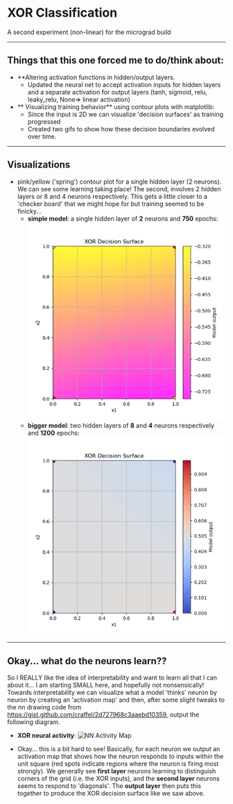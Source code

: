 # XOR Classification

A second experiment (non-linear) for the micrograd build

---

## Things that this one forced me to do/think about:
  - **Altering activation functions in hidden/output layers.
      - Updated the neural net to accept activation inputs for hidden layers and a separate activation for output layers (tanh, sigmoid, relu, leaky_relu, None=> linear activation)
  - ** Visualizing training behavior** using contour plots with matplotlib:
    - Since the input is 2D we can visualize 'decision surfaces' as training progressed
    - Created two gifs to show how these decision boundaries evolved over time. 
---  



## Visualizations
  -  pink/yellow ('spring') contour plot for a single hidden layer (2 neurons). We can see some learning taking place! The second, involves 2 hidden layers or 8 and 4 neurons respectively. This gets a little closer to a 'checker board' that we might hope for but training seemed to be finicky...
      - **simple model**: a single hidden layer of **2** neurons and **750** epochs:
        ![Simple Example](xor_decision_surface_2neuronhidden.gif)
      - **bigger model**: two hidden layers of **8** and **4** neurons respectively and **1200** epochs:
        ![More layers...more fun](xor_decision_surface_8nhl_4nhl_1200_epochs.gif)


---

## Okay... what do the neurons learn??

So I REALLY like the idea of interpretability and want to learn all that I can about it... I am starting SMALL here, and hopefully not nonsensically! Towards interpretability we can visualize what a model 'thinks' neuron by neuron by creating an 'activation map' and then, after some slight tweaks to the nn drawing code from https://gist.github.com/craffel/2d727968c3aaebd10359, output the following diagram. 

  -  **XOR neural activity**:
    ![NN Activity Map](https://github.com/user-attachments/assets/a38106e7-82a8-4190-a801-6ab87b08333c)

  - Okay... this is a bit hard to see! Basically, for each neuron we output an activation map that shows how the neuron responds to inputs within the unit square (red spots indicate regions where the neuron is firing most strongly). We generally see **first layer** neurons learning to distinguish corners of the grid (i.e. the XOR inputs), and the **second layer** neurons seems to respond to 'diagonals'. The **output layer** then puts this together to produce the XOR decision surface like we saw above.

